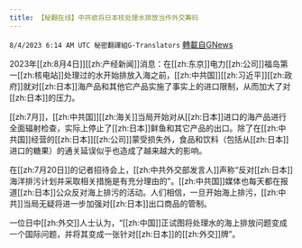 ```yaml
---
title: 【秘翻在线】中共欲将日本核处理水排放当作外交筹码
---
```

`8/4/2023 6:14 AM UTC 秘密翻譯組G-Translators` [轉載自GNews](https://gnews.org/articles/1522999)

 2023年[[zh:8月4日]][[zh:产经新闻]]消息：在[[zh:东京]]电力[[zh:公司]]福岛第一[[zh:核电站]]处理过的水开始排放入海之前，[[zh:中共国]][[zh:习近平]][[zh:政府]]就对[[zh:日本]]海产品和其他它产品实施了事实上的进口限制，从而加大了对[[zh:日本]]的压力。

[[zh:7月]]，[[zh:中共国]][[zh:海关]]当局开始对从[[zh:日本]]进口的海产品进行全面辐射检查，实际上停止了[[zh:日本]]鲜鱼和其它产品的出口。除了在[[zh:中共国]]经营的[[zh:日本]][[zh:公司]]蒙受损失外，食品和饮料（包括从[[zh:日本]]进口的糖果）的通关延误似乎也造成了越来越大的影响。

在[[zh:7月20日]]的记者招待会上，[[zh:中共外交部发言人]]声称“反对[[zh:日本]]海洋排污计划并采取相关措施是有充分理由的”。[[zh:中共国]]媒体也每天都在报道[[zh:日本]]公众反对海上排污的活动。人们相信，一旦开始海上排污，[[zh:中共]]当局无疑将进一步加强对[[zh:日本]]出口商品的管制。

一位日中[[zh:外交]]人士认为，“[[zh:中国]]正试图将处理水的海上排放问题变成一个国际问题，并将其变成一张针对[[zh:日本]]的[[zh:外交]]牌”。
